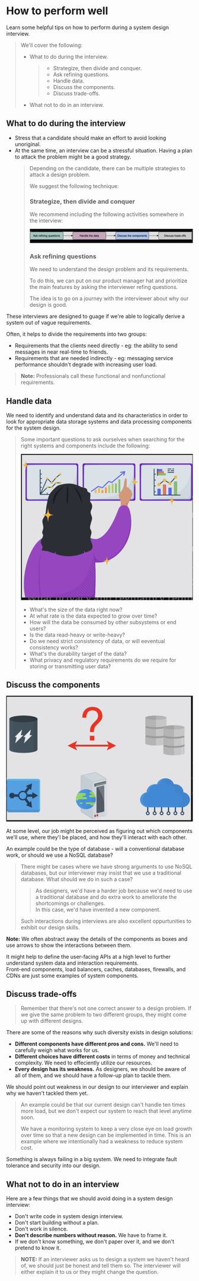 # How to perform well

Learn some helpful tips on how to perform during a system design interview.

> We'll cover the following:
>
> - What to do during the interview.
>
>   > - Strategize, then divide and conquer.
>   > - Ask refining questions.
>   > - Handle data.
>   > - Discuss the components.
>   > - Discuss trade-offs.
>
> - What not to do in an interview.

## What to do during the interview

- Stress that a candidate should make an effort to avoid looking unoriginal.
- At the same time, an interview can be a stressful situation. Having a plan to attack the problem might be a good strategy.
  > Depending on the candidate, there can be multiple strategies to attack a design problem.
  >
  > We suggest the following technique:
  >
  > ### Strategize, then divide and conquer
  >
  > We recommend including the following activities somewhere in the interview:
  >
  > ![activities to include in the interview](./images/interviews%20activities.png)
  >
  > ### Ask refining questions
  >
  > We need to understand the design problem and its requirements.
  >
  > To do this, we can put on our product manager hat and prioritize the main features by asking the interviewer refing questions.
  >
  > The idea is to go on a journey with the interviewer about why our design is good.

These interviews are designed to guage if we're able to logically derive a system out of vague requirements.

Often, it helps to divide the requirements into two groups:

- Requirements that the clients need directly - eg: the ability to send messages in near real-time to friends.
- Requirements that are needed indirectly - eg: messaging service performance shouldn't degrade with increasing user load.

> **Note:** Professionals call these functional and nonfunctional requirements.

## Handle data

We need to identify and understand data and its characteristics in order to look for appropriate data storage systems and data processing components for the system design.

> Some important questions to ask ourselves when searching for the right systems and components include the following:
>
> ![important questions](./images/important%20questions.png)
>
> - What's the size of the data right now?
> - At what rate is the data expected to grow over time?
> - How will the data be consumed by other subsystems or end users?
> - Is the data read-heavy or write-heavy?
> - Do we need strict consistency of data, or will eeventual consistency works?
> - What's the durability target of the data?
> - What privacy and regulatory requirements do we require for storing or transmitting user data?

## Discuss the components

![components](./images/coponents.png)

At some level, our job might be perceived as figuring out which components we'll use, where they'l be placed, and how they'll interact with each other.

An example could be the type of database - will a conventional database work, or should we use a NoSQL database?

> There might be cases where we have strong arguments to use NoSQL databases, but our interviewer may insist that we use a traditional database. What should we do in such a case?
>
> > As designers, we'd have a harder job because we'd need to use a traditional database and do extra work to ameliorate the shortcomings or challenges.  
> > In this case, we'd have invented a new component.
>
> Such interactions during interviews are also excellent oppurtunities to exhibit our design skills.

**Note:** We often abstract away the details of the components as boxes and use arrows to show the interactions between them.

It might help to define the user-facing APIs at a high level to further understand system data and interaction requirements.  
 Front-end components, load balancers, caches, databases, firewalls, and CDNs are just some examples of system components.

## Discuss trade-offs

> Remember that there's not one correct answer to a design problem. If we give the same problem to two different groups, they might come up with different designs.

There are some of the reasons why such diversity exists in design solutions:

- **Different components have different pros and cons.** We'll need to carefully weigh what works for us.
- **Different choices have different costs** in terms of money and technical complexity. We need to effeciently utilize our resources.
- **Every design has its weakness.** As designers, we should be aware of all of them, and we should have a follow-up plan to tackle them.

We should point out weakness in our design to our interviewer and explain why we haven't tackled them yet.

> An example could be that our current design can't handle ten times more load, but we don't expect our system to reach that level anytime soon.
>
> We have a monitoring system to keep a very close eye on load growth over time so that a new design can be implemented in time. This is an example where we intentionally had a weakness to reduce system cost.

Something is always failing in a big system. We need to integrate fault tolerance and security into our design.

## What not to do in an interview

Here are a few things that we should avoid doing in a system design interview:

- Don't write code in system design interview.
- Don't start building without a plan.
- Don't work in silence.
- **Don't describe numbers without reason.** We have to frame it.
- If we don't know something, we don't paper over it, and we don't pretend to know it.

> **NOTE:** If an interviewer asks us to design a system we haven't heard of, we should just be honest and tell them so. The interviewer will either explain it to us or they might change the question.
